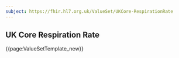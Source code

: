 ```yaml
---
subject: https://fhir.hl7.org.uk/ValueSet/UKCore-RespirationRate
---
```

## UK Core Respiration Rate

{{page:ValueSetTemplate_new}}